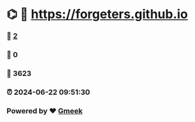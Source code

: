 # ⌬ :link: https://forgeters.github.io 
### :page_facing_up: [2](https://forgeters.github.io/tag.html) 
### :speech_balloon: 0 
### :hibiscus: 3623 
### :alarm_clock: 2024-06-22 09:51:30 
### Powered by :heart: [Gmeek](https://github.com/Meekdai/Gmeek)
